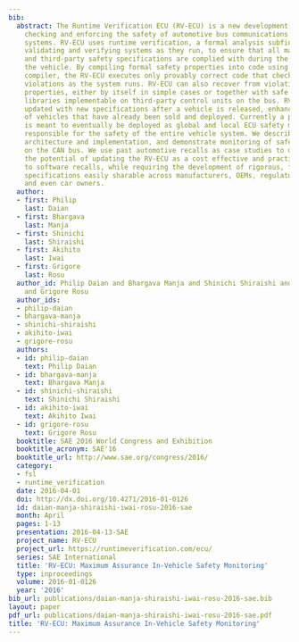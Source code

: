 ```yaml
---
bib:
  abstract: The Runtime Verification ECU (RV-ECU) is a new development platform for
    checking and enforcing the safety of automotive bus communications and software
    systems. RV-ECU uses runtime verification, a formal analysis subfield geared at
    validating and verifying systems as they run, to ensure that all manufacturer
    and third-party safety specifications are complied with during the operation of
    the vehicle. By compiling formal safety properties into code using a certifying
    compiler, the RV-ECU executes only provably correct code that checks for safety
    violations as the system runs. RV-ECU can also recover from violations of these
    properties, either by itself in simple cases or together with safe message-sending
    libraries implementable on third-party control units on the bus. RV-ECU can be
    updated with new specifications after a vehicle is released, enhancing the safety
    of vehicles that have already been sold and deployed. Currently a prototype, RV-ECU
    is meant to eventually be deployed as global and local ECU safety monitors, ultimately
    responsible for the safety of the entire vehicle system. We describe its overall
    architecture and implementation, and demonstrate monitoring of safety specifications
    on the CAN bus. We use past automotive recalls as case studies to demonstrate
    the potential of updating the RV-ECU as a cost effective and practical alternative
    to software recalls, while requiring the development of rigorous, formal safety
    specifications easily sharable across manufacturers, OEMs, regulatory agencies
    and even car owners.
  author:
  - first: Philip
    last: Daian
  - first: Bhargava
    last: Manja
  - first: Shinichi
    last: Shiraishi
  - first: Akihito
    last: Iwai
  - first: Grigore
    last: Rosu
  author_id: Philip Daian and Bhargava Manja and Shinichi Shiraishi and Akihito Iwai
    and Grigore Rosu
  author_ids:
  - philip-daian
  - bhargava-manja
  - shinichi-shiraishi
  - akihito-iwai
  - grigore-rosu
  authors:
  - id: philip-daian
    text: Philip Daian
  - id: bhargava-manja
    text: Bhargava Manja
  - id: shinichi-shiraishi
    text: Shinichi Shiraishi
  - id: akihito-iwai
    text: Akihito Iwai
  - id: grigore-rosu
    text: Grigore Rosu
  booktitle: SAE 2016 World Congress and Exhibition
  booktitle_acronym: SAE'16
  booktitle_url: http://www.sae.org/congress/2016/
  category:
  - fsl
  - runtime_verification
  date: 2016-04-01
  doi: http://dx.doi.org/10.4271/2016-01-0126
  id: daian-manja-shiraishi-iwai-rosu-2016-sae
  month: April
  pages: 1-13
  presentation: 2016-04-13-SAE
  project_name: RV-ECU
  project_url: https://runtimeverification.com/ecu/
  series: SAE International
  title: 'RV-ECU: Maximum Assurance In-Vehicle Safety Monitoring'
  type: inproceedings
  volume: 2016-01-0126
  year: '2016'
bib_url: publications/daian-manja-shiraishi-iwai-rosu-2016-sae.bib
layout: paper
pdf_url: publications/daian-manja-shiraishi-iwai-rosu-2016-sae.pdf
title: 'RV-ECU: Maximum Assurance In-Vehicle Safety Monitoring'
---
```

